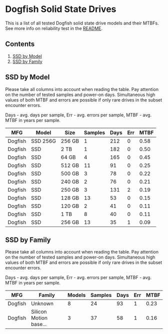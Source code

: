 Dogfish Solid State Drives
==========================

This is a list of all tested Dogfish solid state drive models and their MTBFs. See
more info on reliability test in the [README](https://github.com/linuxhw/SMART).

Contents
--------

1. [ SSD by Model  ](#ssd-by-model)
2. [ SSD by Family ](#ssd-by-family)

SSD by Model
------------

Please take all columns into account when reading the table. Pay attention on the
number of tested samples and power-on days. Simultaneous high values of both MTBF
and errors are possible if only rare drives in the subset encounter errors.

Days - avg. days per sample,
Err  - avg. errors per sample,
MTBF - avg. MTBF in years per sample.

| MFG       | Model              | Size   | Samples | Days  | Err   | MTBF |
|-----------|--------------------|--------|---------|-------|-------|------|
| Dogfish   | SSD 256G           | 256 GB | 1       | 212   | 0     | 0.58   |
| Dogfish   | SSD                | 2 TB   | 1       | 182   | 0     | 0.50   |
| Dogfish   | SSD                | 64 GB  | 4       | 165   | 0     | 0.45   |
| Dogfish   | SSD                | 512 GB | 11      | 91    | 0     | 0.25   |
| Dogfish   | SSD                | 500 GB | 3       | 78    | 0     | 0.22   |
| Dogfish   | SSD                | 240 GB | 2       | 76    | 0     | 0.21   |
| Dogfish   | SSD                | 250 GB | 3       | 131   | 2     | 0.19   |
| Dogfish   | SSD                | 128 GB | 13      | 53    | 0     | 0.15   |
| Dogfish   | SSD                | 120 GB | 2       | 41    | 0     | 0.11   |
| Dogfish   | SSD                | 1 TB   | 8       | 40    | 0     | 0.11   |
| Dogfish   | SSD                | 256 GB | 13      | 35    | 1     | 0.09   |

SSD by Family
-------------

Please take all columns into account when reading the table. Pay attention on the
number of tested samples and power-on days. Simultaneous high values of both MTBF
and errors are possible if only rare drives in the subset encounter errors.

Days - avg. days per sample,
Err  - avg. errors per sample,
MTBF - avg. MTBF in years per sample.

| MFG       | Family                 | Models | Samples | Days  | Err   | MTBF |
|-----------|------------------------|--------|---------|-------|-------|------|
| Dogfish   | Unknown                | 8      | 24      | 93    | 1     | 0.23   |
| Dogfish   | Silicon Motion base... | 3      | 37      | 58    | 1     | 0.16   |

